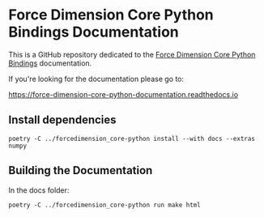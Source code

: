 # Force Dimension Core Python Bindings Documentation

This is a GitHub repository dedicated to the [Force Dimension Core Python Bindings](https://github.com/EmDash00/forcedimension_core-python) documentation.

If you're looking for the documentation please go to:

https://force-dimension-core-python-documentation.readthedocs.io


## Install dependencies

```
poetry -C ../forcedimension_core-python install --with docs --extras numpy
```

## Building the Documentation

In the docs folder:

```
poetry -C ../forcedimension_core-python run make html
```
